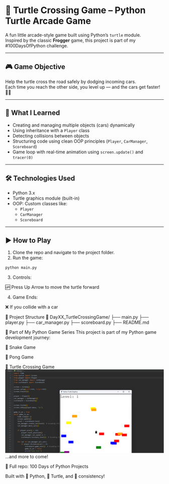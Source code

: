 # 🐢 Turtle Crossing Game – Python Turtle Arcade Game

A fun little arcade-style game built using Python’s `turtle` module.  
Inspired by the classic **Frogger** game, this project is part of my #100DaysOfPython challenge.

---

## 🎮 Game Objective

Help the turtle cross the road safely by dodging incoming cars.  
Each time you reach the other side, you level up — and the cars get faster! 🚗💨

---

## 🧠 What I Learned

- Creating and managing multiple objects (cars) dynamically
- Using inheritance with a `Player` class
- Detecting collisions between objects
- Structuring code using clean OOP principles (`Player`, `CarManager`, `Scoreboard`)
- Game loop with real-time animation using `screen.update()` and `tracer(0)`

---

## 🛠️ Technologies Used

- Python 3.x
- Turtle graphics module (built-in)
- OOP: Custom classes like:
  - `Player`
  - `CarManager`
  - `Scoreboard`

---

## ▶️ How to Play

1. Clone the repo and navigate to the project folder.
2. Run the game:

```bash
python main.py
```
3. Controls:

🆙 Press Up Arrow to move the turtle forward

4. Game Ends:

❌ If you collide with a car

📂 Project Structure
    📁 DayXX_TurtleCrossingGame/
        ├── main.py
        ├── player.py
        ├── car_manager.py
        ├── scoreboard.py
        ├── README.md

🌟 Part of My Python Game Series
This project is part of my Python game development journey:

🐍 Snake Game

🏓 Pong Game

🐢 Turtle Crossing Game
![Screenshot](image.png)
…and more to come!

📌 Full repo: 100 Days of Python Projects

Built with 🧠 Python, 🐢 Turtle, and 💪 consistency!

